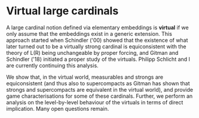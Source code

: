 # Virtual large cardinals

A large cardinal notion defined via elementary embeddings is **virtual** if we only assume that the embeddings exist in a generic extension. This approach started when Schindler ('00) showed that the existence of what later turned out to be a virtually strong cardinal is equiconsistent with the theory of L(R) being unchangeable by proper forcing, and Gitman and Schindler ('18) initiated a proper study of the virtuals. Philipp Schlicht and I are currently continuing this analysis.

We show that, in the virtual world, measurables and strongs are equiconsistent (and thus also to supercompacts as Gitman has shown that strongs and supercompacts are equivalent in the virtual world), and provide game characterisations for some of these cardinals. Further, we perform an analysis on the level-by-level behaviour of the virtuals in terms of direct implication. Many open questions remain.
